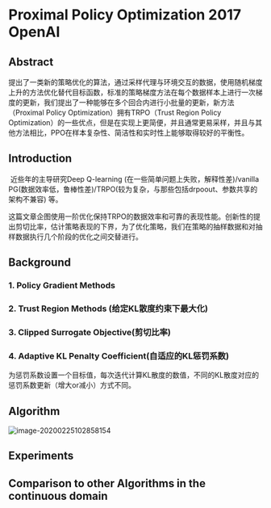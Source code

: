 # Proximal Policy Optimization 2017 OpenAI 

## Abstract

​	提出了一类新的策略优化的算法，通过采样代理与环境交互的数据，使用随机梯度上升的方法优化替代目标函数，标准的策略梯度方法在每个数据样本上进行一次梯度的更新，我们提出了一种能够在多个回合内进行小批量的更新，新方法（Proximal Policy Optimization）拥有TRPO（Trust Region Policy Optimization）的一些优点，但是在实现上更简便，并且通常更易采样，并且与其他方法相比，PPO在样本复杂性、简洁性和实时性上能够取得较好的平衡性。

## Introduction

​	近些年的主导研究Deep Q-learning (在一些简单问题上失败，解释性差)/vanilla PG(数据效率低，鲁棒性差)/TRPO(较为复杂，与那些包括drpoout、参数共享的架构不兼容) 等。

​	这篇文章企图使用一阶优化保持TRPO的数据效率和可靠的表现性能。创新性的提出剪切比率，估计策略表现的下界，为了优化策略，我们在策略的抽样数据和对抽样数据执行几个阶段的优化之间交替进行。

## Background

### 1. Policy Gradient Methods

### 2. Trust Region Methods (给定KL散度约束下最大化)

### 3. Clipped Surrogate Objective(剪切比率)

### 4. Adaptive KL Penalty Coefficient(自适应的KL惩罚系数)

​	为惩罚系数设置一个目标值，每次迭代计算KL散度的数值，不同的KL散度对应的惩罚系数更新（增大or减小）方式不同。

## Algorithm

![image-20200225102858154](C:\Users\Administrator\AppData\Roaming\Typora\typora-user-images\image-20200225102858154.png)

## Experiments

## Comparison to other Algorithms in the continuous domain







​	

​	